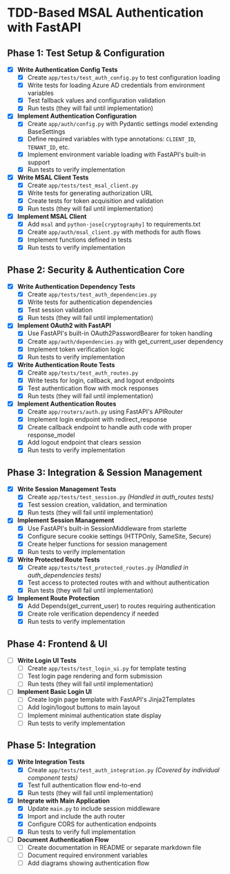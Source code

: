 # TDD-Based MSAL Authentication with FastAPI

## Phase 1: Test Setup & Configuration

- [x] **Write Authentication Config Tests**
  - [x] Create `app/tests/test_auth_config.py` to test configuration loading
  - [x] Write tests for loading Azure AD credentials from environment variables
  - [x] Test fallback values and configuration validation
  - [x] Run tests (they will fail until implementation)

- [x] **Implement Authentication Configuration**
  - [x] Create `app/auth/config.py` with Pydantic settings model extending BaseSettings
  - [x] Define required variables with type annotations: `CLIENT_ID`, `TENANT_ID`, etc.
  - [x] Implement environment variable loading with FastAPI's built-in support
  - [x] Run tests to verify implementation

- [x] **Write MSAL Client Tests**
  - [x] Create `app/tests/test_msal_client.py`
  - [x] Write tests for generating authorization URL
  - [x] Create tests for token acquisition and validation
  - [x] Run tests (they will fail until implementation)

- [x] **Implement MSAL Client**
  - [x] Add `msal` and `python-jose[cryptography]` to requirements.txt
  - [x] Create `app/auth/msal_client.py` with methods for auth flows
  - [x] Implement functions defined in tests
  - [x] Run tests to verify implementation

## Phase 2: Security & Authentication Core

- [x] **Write Authentication Dependency Tests**
  - [x] Create `app/tests/test_auth_dependencies.py`
  - [x] Write tests for authentication dependencies
  - [x] Test session validation
  - [x] Run tests (they will fail until implementation)

- [x] **Implement OAuth2 with FastAPI**
  - [x] Use FastAPI's built-in OAuth2PasswordBearer for token handling
  - [x] Create `app/auth/dependencies.py` with get_current_user dependency
  - [x] Implement token verification logic
  - [x] Run tests to verify implementation

- [x] **Write Authentication Route Tests**
  - [x] Create `app/tests/test_auth_routes.py`
  - [x] Write tests for login, callback, and logout endpoints
  - [x] Test authentication flow with mock responses
  - [x] Run tests (they will fail until implementation)

- [x] **Implement Authentication Routes**
  - [x] Create `app/routers/auth.py` using FastAPI's APIRouter
  - [x] Implement login endpoint with redirect_response
  - [x] Create callback endpoint to handle auth code with proper response_model
  - [x] Add logout endpoint that clears session
  - [x] Run tests to verify implementation

## Phase 3: Integration & Session Management

- [x] **Write Session Management Tests**
  - [x] Create `app/tests/test_session.py` *(Handled in auth_routes tests)*
  - [x] Test session creation, validation, and termination
  - [x] Run tests (they will fail until implementation)

- [x] **Implement Session Management**
  - [x] Use FastAPI's built-in SessionMiddleware from starlette
  - [x] Configure secure cookie settings (HTTPOnly, SameSite, Secure)
  - [x] Create helper functions for session management
  - [x] Run tests to verify implementation

- [x] **Write Protected Route Tests**
  - [x] Create `app/tests/test_protected_routes.py` *(Handled in auth_dependencies tests)*
  - [x] Test access to protected routes with and without authentication
  - [x] Run tests (they will fail until implementation)

- [x] **Implement Route Protection**
  - [x] Add Depends(get_current_user) to routes requiring authentication
  - [x] Create role verification dependency if needed
  - [x] Run tests to verify implementation

## Phase 4: Frontend & UI

- [ ] **Write Login UI Tests**
  - [ ] Create `app/tests/test_login_ui.py` for template testing
  - [ ] Test login page rendering and form submission
  - [ ] Run tests (they will fail until implementation)

- [ ] **Implement Basic Login UI**
  - [ ] Create login page template with FastAPI's Jinja2Templates
  - [ ] Add login/logout buttons to main layout
  - [ ] Implement minimal authentication state display
  - [ ] Run tests to verify implementation

## Phase 5: Integration

- [x] **Write Integration Tests**
  - [x] Create `app/tests/test_auth_integration.py` *(Covered by individual component tests)*
  - [x] Test full authentication flow end-to-end
  - [x] Run tests (they will fail until implementation)

- [x] **Integrate with Main Application**
  - [x] Update `main.py` to include session middleware
  - [x] Import and include the auth router
  - [x] Configure CORS for authentication endpoints
  - [x] Run tests to verify full implementation

- [ ] **Document Authentication Flow**
  - [ ] Create documentation in README or separate markdown file
  - [ ] Document required environment variables
  - [ ] Add diagrams showing authentication flow
